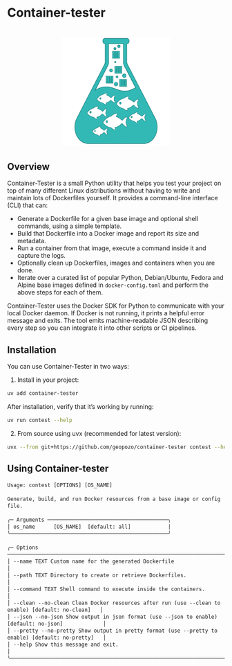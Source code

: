 # Container-tester

<h1 align="center">
	<img
        height="250"
		alt="narwhals_small"
		src="./logo.png">
</h1>

## Overview

Container-Tester is a small Python utility that helps you test your project on top of many different Linux distributions without having to write and maintain lots of Dockerfiles yourself. It provides a command-line interface (CLI) that can:

- Generate a Dockerfile for a given base image and optional shell commands, using a simple template.
- Build that Dockerfile into a Docker image and report its size and metadata.
- Run a container from that image, execute a command inside it and capture the logs.
- Optionally clean up Dockerfiles, images and containers when you are done.
- Iterate over a curated list of popular Python, Debian/Ubuntu, Fedora and Alpine base images defined in `docker-config.toml` and perform the above steps for each of them.

Container-Tester uses the Docker SDK for Python to communicate with your local Docker daemon. If Docker is not running, it prints a helpful error message and exits. The tool emits machine-readable JSON describing every step so you can integrate it into other scripts or CI pipelines.

## Installation

You can use Container-Tester in two ways:

1. Install in your project:

```sh
uv add container-tester
```

After installation, verify that it’s working by running:

```sh
uv run contest --help
```

2. From source using uvx (recommended for latest version):

```sh
uvx --from git+https://github.com/geopozo/container-tester contest --help
```

## Using Container-tester

<div class="termy">

```console
Usage: contest [OPTIONS] [OS_NAME]

Generate, build, and run Docker resources from a base image or config file.

╭─ Arguments ───────────────────────────────────────╮
│ os_name      [OS_NAME]  [default: all]            |
╰───────────────────────────────────────────────────╯

╭─ Options ─────────────────────────────────────────────────────────────────────────────────────────╮
│ --name TEXT Custom name for the generated Dockerfile                                              │
│ --path TEXT Directory to create or retrieve Dockerfiles.                                          │
│ --command TEXT Shell command to execute inside the containers.                                    │
│ --clean --no-clean Clean Docker resources after run (use --clean to enable) [default: no-clean]   │
│ --json --no-json Show output in json format (use --json to enable) [default: no-json]             │
│ --pretty --no-pretty Show output in pretty format (use --pretty to enable) [default: no-pretty]   │
│ --help Show this message and exit.                                                                │
╰───────────────────────────────────────────────────────────────────────────────────────────────────╯
```

</div>
